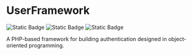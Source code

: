 # UserFramework

![Static Badge](https://img.shields.io/badge/PHP-8.1.6-474a8a?style=flat-square&logo=php)
![Static Badge](https://img.shields.io/badge/MariaDB-10.4.24-006064?style=flat-square&logo=MariaDB)
![Static Badge](https://img.shields.io/badge/License-GNU%20GPL3-643464?style=flat-square&logo=gnu)

A PHP-based framework for building authentication designed in object-oriented programming.
